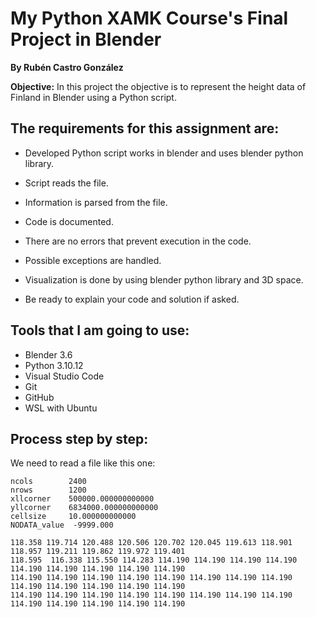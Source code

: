 # My Python XAMK Course's Final Project in Blender
**By Rubén Castro González**  
  
**Objective:** In this project the objective is to represent the height data of Finland in Blender using a Python script.
## The requirements for this assignment are:

 - Developed Python script works in blender and uses blender python library.

 - Script reads the file.

 - Information is parsed from the file.

 - Code is documented.

 - There are no errors that prevent execution in the code.

 - Possible exceptions are handled.

 - Visualization is done by using blender python library and 3D space.

 - Be ready to explain your code and solution if asked.

## Tools that I am going to use:

 - Blender 3.6
 - Python 3.10.12
 - Visual Studio Code
 - Git
 - GitHub
 - WSL with Ubuntu

## Process step by step:

We need to read a file like this one:

```
ncols        2400
nrows        1200
xllcorner    500000.000000000000
yllcorner    6834000.000000000000
cellsize     10.000000000000
NODATA_value  -9999.000

118.358 119.714 120.488 120.506 120.702 120.045 119.613 118.901 118.957 119.211 119.862 119.972 119.401  
118.595  116.338 115.550 114.283 114.190 114.190 114.190 114.190 114.190 114.190 114.190 114.190 114.190  
114.190 114.190 114.190 114.190 114.190 114.190 114.190 114.190 114.190 114.190 114.190 114.190 114.190  
114.190 114.190 114.190 114.190 114.190 114.190 114.190 114.190 114.190 114.190 114.190 114.190 114.190    
```

